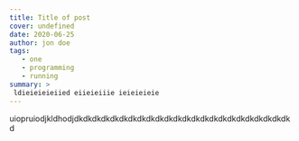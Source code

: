 ```yaml
---
title: Title of post
cover: undefined
date: 2020-06-25
author: jon doe
tags:
   - one
   - programming
   - running
summary: >
 ldieieieieiied eiieieiiie ieieieieie
---
```

uiopruiodjkldhodjdkdkdkdkdkdkdkdkdkdkdkdkdkdkdkdkdkdkdkdkdkdkdkdkd
